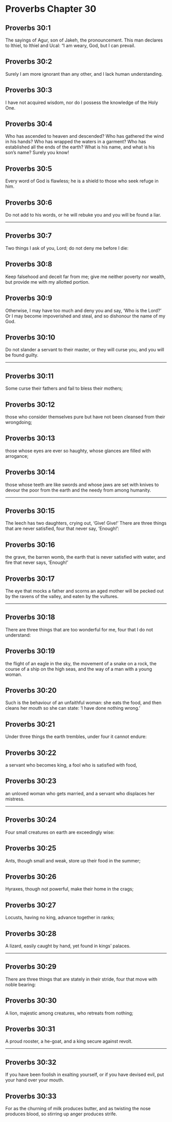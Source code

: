 # Proverbs Chapter 30

## Proverbs 30:1

The sayings of Agur, son of Jakeh, the pronouncement. This man declares to Ithiel, to Ithiel and Ucal: “I am weary, God, but I can prevail.

## Proverbs 30:2

Surely I am more ignorant than any other, and I lack human understanding.

## Proverbs 30:3

I have not acquired wisdom, nor do I possess the knowledge of the Holy One.

## Proverbs 30:4

Who has ascended to heaven and descended? Who has gathered the wind in his hands? Who has wrapped the waters in a garment? Who has established all the ends of the earth? What is his name, and what is his son’s name? Surely you know!

## Proverbs 30:5

Every word of God is flawless; he is a shield to those who seek refuge in him.

## Proverbs 30:6

Do not add to his words, or he will rebuke you and you will be found a liar.

---

## Proverbs 30:7

Two things I ask of you, Lord; do not deny me before I die:

## Proverbs 30:8

Keep falsehood and deceit far from me; give me neither poverty nor wealth, but provide me with my allotted portion.

## Proverbs 30:9

Otherwise, I may have too much and deny you and say, ‘Who is the Lord?’ Or I may become impoverished and steal, and so dishonour the name of my God.

## Proverbs 30:10

Do not slander a servant to their master, or they will curse you, and you will be found guilty.

---

## Proverbs 30:11

Some curse their fathers and fail to bless their mothers;

## Proverbs 30:12

those who consider themselves pure but have not been cleansed from their wrongdoing;

## Proverbs 30:13

those whose eyes are ever so haughty, whose glances are filled with arrogance;

## Proverbs 30:14

those whose teeth are like swords and whose jaws are set with knives to devour the poor from the earth and the needy from among humanity.

---

## Proverbs 30:15

The leech has two daughters, crying out, ‘Give! Give!’ There are three things that are never satisfied, four that never say, ‘Enough!’:

## Proverbs 30:16

the grave, the barren womb, the earth that is never satisfied with water, and fire that never says, ‘Enough!’

## Proverbs 30:17

The eye that mocks a father and scorns an aged mother will be pecked out by the ravens of the valley, and eaten by the vultures.

---

## Proverbs 30:18

There are three things that are too wonderful for me, four that I do not understand:

## Proverbs 30:19

the flight of an eagle in the sky, the movement of a snake on a rock, the course of a ship on the high seas, and the way of a man with a young woman.

## Proverbs 30:20

Such is the behaviour of an unfaithful woman: she eats the food, and then cleans her mouth so she can state: ‘I have done nothing wrong.’

## Proverbs 30:21

Under three things the earth trembles, under four it cannot endure:

## Proverbs 30:22

a servant who becomes king, a fool who is satisfied with food,

## Proverbs 30:23

an unloved woman who gets married, and a servant who displaces her mistress.

---

## Proverbs 30:24

Four small creatures on earth are exceedingly wise:

## Proverbs 30:25

Ants, though small and weak, store up their food in the summer;

## Proverbs 30:26

Hyraxes, though not powerful, make their home in the crags;

## Proverbs 30:27

Locusts, having no king, advance together in ranks;

## Proverbs 30:28

A lizard, easily caught by hand, yet found in kings’ palaces.

---

## Proverbs 30:29

There are three things that are stately in their stride, four that move with noble bearing:

## Proverbs 30:30

A lion, majestic among creatures, who retreats from nothing;

## Proverbs 30:31

A proud rooster, a he-goat, and a king secure against revolt.

---

## Proverbs 30:32

If you have been foolish in exalting yourself, or if you have devised evil, put your hand over your mouth.

## Proverbs 30:33

For as the churning of milk produces butter, and as twisting the nose produces blood, so stirring up anger produces strife.
